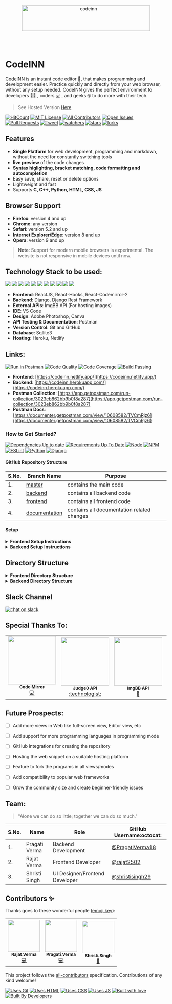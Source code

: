 <div align="center"> <img align="center" alt="codeinn" src="https://user-images.githubusercontent.com/42115530/92988202-e29fcb80-f4e6-11ea-8464-40a6d0bd5297.png" height='80' width='400'></div>

<br /><br />
# CodeINN
[CodeINN](https://codeinn.netlify.app/) is an instant code editor :page_with_curl:, that makes programming and development easier. Practice quickly and directly from your web browser, without any setup needed. CodeINN gives the perfect environment to developers :man_technologist: , coders :computer: , and geeks :nerd_face: to do more with their tech.

> See Hosted Version [Here](https://codeinn.netlify.app/)



<!-- ALL-CONTRIBUTORS-BADGE:START - Do not remove or modify this section -->
[![HitCount](http://hits.dwyl.com/rajat2502/CodeINN.svg)](http://hits.dwyl.com/rajat2502/CodeINN)
[![MIT License](https://img.shields.io/github/license/rajat2502/CodeINN)](https://github.com/rajat2502/CodeINN/blob/master/LICENSE)
[![All Contributors](https://img.shields.io/badge/all_contributors-3-orange.svg?style=flat-square)](#contributors-)
[![Open Issues](https://img.shields.io/github/issues/rajat2502/CodeINN)](https://github.com/rajat2502/CodeINN/issues)
[![Pull Requests](https://img.shields.io/github/issues-pr/rajat2502/CodeINN)](https://github.com/rajat2502/CodeINN/pulls)
[![Tweet](https://img.shields.io/twitter/url?style=social&url=https%3A%2F%2Fgithub.com%2Frajat2502%2FCodeINN)](https://github.com/rajat2502/CodeINN)
[![watchers](https://img.shields.io/github/watchers/rajat2502/CodeINN?style=social)](https://github.com/rajat2502/CodeINN/watchers)
[![stars](https://img.shields.io/github/stars/rajat2502/CodeINN?style=social)](https://github.com/rajat2502/CodeINN/stargazers)
[![forks](https://img.shields.io/github/forks/rajat2502/CodeINN?style=social)](https://github.com/rajat2502/CodeINN/network/members)


<!-- ALL-CONTRIBUTORS-BADGE:END -->

## Features
- **Single Platform** for web development, programming and markdown, without the need for constantly switching tools
- **live preview** of the code changes
- **Syntax higlighting, bracket matching, code formatting and autocompletion**
- Easy save, share, reset or delete options
- Lightweight and fast
- Supports **C, C++, Python, HTML, CSS, JS**

## Browser Support
- **Firefox**:	version 4 and up
- **Chrome**:	any version
- **Safari**:	version 5.2 and up
- **Internet Explorer/Edge**:	version 8 and up
- **Opera**:	version 9 and up
> **Note**: Support for modern mobile browsers is experimental. The website is not responsive in mobile devices until now.

## Technology Stack to be used:

<img src="https://img.shields.io/badge/html5%20-%23E34F26.svg?&style=for-the-badge&logo=html5&logoColor=white"/> <img src="https://img.shields.io/badge/css3%20-%231572B6.svg?&style=for-the-badge&logo=css3&logoColor=white"/>  <img src="https://img.shields.io/badge/python%20-%2314354C.svg?&style=for-the-badge&logo=python&logoColor=white"/> <img src="https://img.shields.io/badge/javascript%20-%23323330.svg?&style=for-the-badge&logo=javascript&logoColor=%23F7DF1E"/> <img src="https://img.shields.io/badge/react%20-%2320232a.svg?&style=for-the-badge&logo=react&logoColor=%2361DAFB"/>  <img src="https://img.shields.io/badge/django%20-%23092E20.svg?&style=for-the-badge&logo=django&logoColor=white"/>  <img src="https://img.shields.io/badge/markdown-%23000000.svg?&style=for-the-badge&logo=markdown&logoColor=white"/>  <img src="https://img.shields.io/badge/adobe%20photoshop%20-%2331A8FF.svg?&style=for-the-badge&logo=adobe%20photoshop&logoColor=white"/> <img src="https://img.shields.io/badge/github%20-%23121011.svg?&style=for-the-badge&logo=github&logoColor=white"/> <img src="https://img.shields.io/badge/heroku%20-%23430098.svg?&style=for-the-badge&logo=heroku&logoColor=white"/> <img src ="https://img.shields.io/badge/sqlite-%2307405e.svg?&style=for-the-badge&logo=sqlite&logoColor=white"/>

- **Frontend**: ReactJS, React-Hooks, React-Codemirror-2
- **Backend**: Django, Django Rest Framework
- **External APIs**: ImgBB API (For hosting images)
- **IDE**: VS Code
- **Design**: Adobe Photoshop, Canva
- **API Testing & Documentation**: Postman
- **Version Control**: Git and GitHub
- **Database**: Sqllite3
- **Hosting**: Heroku, Netlify

## Links:
[![Run in Postman](https://run.pstmn.io/button.svg)](https://app.getpostman.com/run-collection/3023eb862bb9b0f8a287)
[![Code Quality](https://img.shields.io/badge/code%20quality-A-brightgreen)](https://github.com/rajat2502/CodeINN)
[![Code Coverage](https://img.shields.io/badge/coverage-100%25-brightgreen)](https://github.com/rajat2502/CodeINN)
[![Build Passing](https://img.shields.io/badge/build-passing-brightgreen)](https://github.com/rajat2502/CodeINN)
- **Frontend**: [https://codeinn.netlify.app/](https://codeinn.netlify.app/)
- **Backend**: [https://codeinn.herokuapp.com/](https://codeinn.herokuapp.com/)
- **Postman Collection**: [https://app.getpostman.com/run-collection/3023eb862bb9b0f8a287](https://app.getpostman.com/run-collection/3023eb862bb9b0f8a287)
- **Postman Docs**: [https://documenter.getpostman.com/view/10608582/TVCmRjz6](https://documenter.getpostman.com/view/10608582/TVCmRjz6)


### How to Get Started?

[![Dependencies Up to date](https://img.shields.io/badge/dependencies-up%20to%20date-brightgreen)](https://github.com/rajat2502/CodeINN/blob/master/package-lock.json)
[![Requirements Up To Date](https://img.shields.io/badge/requirements-up%20to%20date-brightgreen)](https://github.com/rajat2502/CodeINN/blob/backend/requirements.txt)
[![Node](https://img.shields.io/badge/node%40latest-%3E%3D%206.0.0-brightgreen)](https://nodejs.org/en/)
[![NPM](https://img.shields.io/npm/v/npm/latest)](https://www.npmjs.com/)
[![ESLint](https://img.shields.io/badge/eslint-%5E3.0.0-blue)](https://eslint.org/)
[![Python](https://img.shields.io/badge/python-v3.7-blue)](https://www.python.org/)
[![Django](https://img.shields.io/badge/django%20versions-1.11%20%7C%202.0%20%7C%202.1-blue)](https://www.djangoproject.com/)


#### GitHub Repository Structure

| S.No. | Branch Name | Purpose |
| --------------- | --------------- | --------------- |
| 1. | [master](https://github.com/rajat2502/CodeINN/tree/master) | contains the main code  |
| 2. | [backend](https://github.com/rajat2502/CodeINN/tree/backend) | contains all backend code |
| 3. | [frontend](https://github.com/rajat2502/CodeINN/tree/frontend) | contains all frontend code |
| 4. | [documentation](https://github.com/rajat2502/CodeINN/tree/documentation) | contains all documentation related changes |

#### Setup


<details>
  <summary><strong>Frontend Setup Instructions</strong></summary>
  
  
- Fork and Clone the repo using
```
$ git clone https://github.com/rajat2502/CodeINN.git
$ cd CodeINN
```
- Change Branch to `frontend` using 
```
$ git checkout frontend
```
- Install node dependencies
```
$ npm install
```
- Run Server at localhost using
```
$ npm start
```

  
</details>


<details>
  <summary><strong>Backend Setup Instructions</strong></summary>

- Fork and Clone the repo using
```
$ git clone https://github.com/rajat2502/CodeINN.git
$ cd CodeINN
```
- Change Branch to `backend` using 
```
$ git checkout backend
```
- Setup Virtual environment
```
$ python3 -m venv env
```
- Activate the virtual environment
```
$ source env/bin/activate
```
- Install dependencies using
```
$ pip install -r requirements.txt
```
- Make migrations using
```
$ python manage.py makemigrations
```
- Migrate Database
```
$ python manage.py migrate
```
- Create a superuser
```
$ python manage.py createsuperuser
```
- Run server using
```
$ python manage.py runserver
``` 
</details>

## Directory Structure

<details>
  <summary><strong>Frontend Directory Structure</strong></summary>

📦CodeINN\
 ┣ 📂.github\
 ┃ ┣ 📂ISSUE_TEMPLATE\
 ┃ ┃ ┣ 📜bug_report.md\
 ┃ ┃ ┗ 📜feature_request.md\
 ┃ ┗ 📜PULL_REQUEST_TEMPLATE.md\
 ┣ 📂public\
 ┃ ┣ 📜fav.png\
 ┃ ┣ 📜index.html\
 ┃ ┣ 📜logo192.png\
 ┃ ┣ 📜logo512.png\
 ┃ ┗ 📜manifest.json\
 ┣ 📂src\
 ┃ ┣ 📂api\
 ┃ ┃ ┗ 📜index.js\
 ┃ ┣ 📂assets\
 ┃ ┃ ┣ 📂fonts\
 ┃ ┃ ┃ ┗ 📜ProximaNovaRegular.ttf\
 ┃ ┃ ┗ 📂img\
 ┃ ┃ ┃ ┣ 📜1.gif\
 ┃ ┃ ┃ ┣ 📜1.jpeg\
 ┃ ┃ ┃ ┣ 📜1.png\
 ┃ ┃ ┃ ┣ 📜2.png\
 ┃ ┃ ┃ ┣ 📜3.png\
 ┃ ┃ ┃ ┣ 📜4.png\
 ┃ ┃ ┃ ┣ 📜5.png\
 ┃ ┃ ┃ ┣ 📜6.png\
 ┃ ┃ ┃ ┣ 📜7.png\
 ┃ ┃ ┃ ┣ 📜8.webp\
 ┃ ┃ ┃ ┣ 📜9.webp\
 ┃ ┃ ┃ ┗ 📜logo.png\
 ┃ ┣ 📂components\
 ┃ ┃ ┣ 📂Dashboard\
 ┃ ┃ ┃ ┣ 📜AddCodeSnip.jsx\
 ┃ ┃ ┃ ┣ 📜AddMkdSnip.jsx\
 ┃ ┃ ┃ ┣ 📜AddWebSnip.jsx\
 ┃ ┃ ┃ ┣ 📜CodeSnip.jsx\
 ┃ ┃ ┃ ┣ 📜Dashboard.jsx\
 ┃ ┃ ┃ ┗ 📜index.js\
 ┃ ┃ ┣ 📂Home\
 ┃ ┃ ┃ ┣ 📜Home.jsx\
 ┃ ┃ ┃ ┗ 📜index.js\
 ┃ ┃ ┣ 📂Login\
 ┃ ┃ ┃ ┣ 📜Login.jsx\
 ┃ ┃ ┃ ┗ 📜index.js\
 ┃ ┃ ┣ 📂MarkDownPreviewer\
 ┃ ┃ ┃ ┣ 📜MarkDownPreviewer.jsx\
 ┃ ┃ ┃ ┗ 📜index.js\
 ┃ ┃ ┣ 📂ProgramEditor\
 ┃ ┃ ┃ ┣ 📜ProgramEditor.jsx\
 ┃ ┃ ┃ ┗ 📜index.js\
 ┃ ┃ ┣ 📂Signup\
 ┃ ┃ ┃ ┣ 📜Signup.jsx\
 ┃ ┃ ┃ ┗ 📜index.js\
 ┃ ┃ ┣ 📂WebEditor\
 ┃ ┃ ┃ ┣ 📜BottomBar.jsx\
 ┃ ┃ ┃ ┣ 📜DefaultWindow.jsx\
 ┃ ┃ ┃ ┣ 📜DisplayWindow.jsx\
 ┃ ┃ ┃ ┣ 📜Iframe.jsx\
 ┃ ┃ ┃ ┣ 📜ImageUpload.jsx\
 ┃ ┃ ┃ ┣ 📜Shortcuts.jsx\
 ┃ ┃ ┃ ┣ 📜WebCodeEditor.jsx\
 ┃ ┃ ┃ ┣ 📜WebEditor.jsx\
 ┃ ┃ ┃ ┗ 📜index.js\
 ┃ ┃ ┣ 📜CodeEditor.jsx\
 ┃ ┃ ┣ 📜Footer.jsx\
 ┃ ┃ ┣ 📜Icon.jsx\
 ┃ ┃ ┣ 📜Modal.jsx\
 ┃ ┃ ┗ 📜Navbar.jsx\
 ┃ ┣ 📂styles\
 ┃ ┃ ┣ 📜App.css\
 ┃ ┃ ┣ 📜index.css\
 ┃ ┃ ┗ 📜tailwind.css\
 ┃ ┣ 📂utils\
 ┃ ┃ ┣ 📜getIcons.js\
 ┃ ┃ ┣ 📜helpers.js\
 ┃ ┃ ┣ 📜parseMarkdown.js\
 ┃ ┃ ┗ 📜useModal.js\
 ┃ ┣ 📜App.jsx\
 ┃ ┗ 📜index.js\
 ┣ 📜.all-contributorsrc\
 ┣ 📜.gitignore\
 ┣ 📜CODE_OF_CONDUCT.md\
 ┣ 📜CONTRIBUTING.md\
 ┣ 📜LICENSE\
 ┣ 📜README.md\
 ┣ 📜jsconfig.json\
 ┣ 📜netlify.toml\
 ┣ 📜package-lock.json\
 ┣ 📜package.json\
 ┣ 📜postcss.config.js\
 ┗ 📜tailwind.js\

</details>
  
<details>
  <summary><strong>Backend Directory Structure</strong></summary>

📦CodeINN\
 ┣ 📂.vscode\
 ┃ ┗ 📜settings.json\
 ┣ 📂api\
 ┃ ┣ 📂migrations\
 ┃ ┃ ┗ 📜__init__.py\
 ┃ ┣ 📜__init__.py\
 ┃ ┣ 📜admin.py\
 ┃ ┣ 📜apps.py\
 ┃ ┣ 📜models.py\
 ┃ ┣ 📜tests.py\
 ┃ ┣ 📜urls.py\
 ┃ ┗ 📜views.py\
 ┣ 📂codeinn\
 ┃ ┣ 📜__init__.py\
 ┃ ┣ 📜asgi.py\
 ┃ ┣ 📜settings.py\
 ┃ ┣ 📜urls.py\
 ┃ ┣ 📜views.py\
 ┃ ┗ 📜wsgi.py\
 ┣ 📂snips\
 ┃ ┣ 📂migrations\
 ┃ ┃ ┣ 📜0001_initial.py\
 ┃ ┃ ┗ 📜__init__.py\
 ┃ ┣ 📜__init__.py\
 ┃ ┣ 📜admin.py\
 ┃ ┣ 📜apps.py\
 ┃ ┣ 📜models.py\
 ┃ ┣ 📜serializers.py\
 ┃ ┣ 📜tests.py\
 ┃ ┣ 📜urls.py\
 ┃ ┗ 📜views.py\
 ┣ 📂users\
 ┃ ┣ 📂migrations\
 ┃ ┃ ┣ 📜0001_initial.py\
 ┃ ┃ ┗ 📜__init__.py\
 ┃ ┣ 📜__init__.py\
 ┃ ┣ 📜admin.py\
 ┃ ┣ 📜apps.py\
 ┃ ┣ 📜forms.py\
 ┃ ┣ 📜models.py\
 ┃ ┣ 📜serializers.py\
 ┃ ┣ 📜tests.py\
 ┃ ┣ 📜urls.py\
 ┃ ┗ 📜views.py\
 ┣ 📜.gitignore\
 ┣ 📜README.md\
 ┣ 📜manage.py\
 ┗ 📜requirements.txt
  
</details>

## Slack Channel
[![chat on slack](https://img.shields.io/badge/chat-on%20slack-brightgreen)](https://join.slack.com/t/codeinnworkspace/shared_invite/zt-hncwfhlc-uZ48U49lBxBLKh_Xd1aXxQ)
<!-- [https://join.slack.com/t/codeinnworkspace/shared_invite/zt-hncwfhlc-uZ48U49lBxBLKh_Xd1aXxQ](https://join.slack.com/t/codeinnworkspace/shared_invite/zt-hncwfhlc-uZ48U49lBxBLKh_Xd1aXxQ)-->

## Special Thanks To:
                                                                                                                                     
<table>
  <tbody><tr>
    <td align="center"><a href="https://codemirror.net/"><img alt="" src="https://codemirror.net/doc/logo.png" width=150px height=150px ><br><sub><b>Code Mirror</b></sub></a><br><a href="https://github.com/codemirror/CodeMirror" title="Code">💻</a></td>
    <td align="center"><a href="https://github.com/judge0/judge0"><img alt="" src="https://avatars1.githubusercontent.com/u/25365178?s=200&v=4" width=150px height=150px ><br><sub><b>Judge0 API</b></sub></a><br><a href="https://github.com/judge0/judge0" title="Code">:technologist:</a></td>
    <td align="center"><a href="https://imgbb.com/"><img alt="" src="https://iili.io/2qkMIS.png" width=150px height=150px ><br><sub><b>ImgBB API</b></sub></a><br><a href="https://imgbb.com/" title="Design">🎨</a></td>
            <td align="center"><a href="https://www.heroku.com/"><img alt="" src="https://avatars3.githubusercontent.com/u/23211?s=200&v=4" width=150px height=150px ><br><sub><b>Heroku</b></sub></a><br><a href="https://www.heroku.com/" title="Hosting">:rocket:</a></td>
            <td align="center"><a href="https://www.netlify.com/"><img alt="" src="https://avatars0.githubusercontent.com/u/7892489?s=200&v=4" width=150px height=150px ><br><sub><b>Netlify</b></sub></a><br><a href="https://www.netlify.com/" title="Hosting">:rocket:</a></td>
<td align="center"><a href="https://fossunited.org/hackathon"><img alt="" src="https://avatars1.githubusercontent.com/u/61445214?s=200&v=4" width=150px height=150px ><br><sub><b>FossHack2020</b></sub></a><br><a href="https://fossunited.org/hackathon" title="Hackathon">:earth_africa:</a></td>
  </tr>
</tbody></table>


## Future Prospects:

- [ ] Add more views in Web like full-screen view, Editor view, etc
- [ ] Add support for more programming languages in programming mode
- [ ] GitHub integrations for creating the repository
- [ ] Hosting the web snippet on a suitable hosting platform
- [ ] Feature to fork the programs in all views/modes
- [ ] Add compatibility to popular web frameworks
- [ ] Grow the community size and create beginner-friendly issues


## Team:

> "Alone we can do so little; together we can do so much."

| S.No. | Name | Role | GitHub Username:octocat: |
| --------------- | --------------- | --------------- | --------------- |
| 1. | Pragati Verma | Backend Development | [@PragatiVerma18](https://github.com/PragatiVerma18) |
| 2. | Rajat Verma | Frontend Developer| [@rajat2502](https://github.com/rajat2502)  |
| 3. | Shristi Singh | UI Designer/Frontend Developer | [@shristisingh29](https://github.com/shristisingh29)  |

## Contributors ✨

Thanks goes to these wonderful people ([emoji key](https://allcontributors.org/docs/en/emoji-key)):

<!-- ALL-CONTRIBUTORS-LIST:START - Do not remove or modify this section -->
<!-- prettier-ignore-start -->
<!-- markdownlint-disable -->
<table>
  <tbody><tr>
    <td align="center"><a href="https://rajat2502.github.io/portfolio/"><img alt="" src="https://avatars2.githubusercontent.com/u/42200276?v=4" width="100px;"><br><sub><b>Rajat Verma</b></sub></a><br><a href="https://github.com/rajat2502/CodeINN/commits?author=rajat2502" title="Code">💻</a></td>
    <td align="center"><a href="https://www.linkedin.com/in/PragatiVerma18/"><img alt="" src="https://avatars2.githubusercontent.com/u/42115530?v=4" width="100px;"><br><sub><b>Pragati Verma</b></sub></a><br><a href="https://github.com/rajat2502/CodeINN/commits?author=PragatiVerma18" title="Code">💻</a></td>
    <td align="center"><a href="https://github.com/shristisingh29"><img alt="" src="https://avatars1.githubusercontent.com/u/44435610?v=4" width="100px;"><br><sub><b>Shristi Singh</b></sub></a><br><a href="#design-shristisingh29" title="Design">🎨</a></td>
  </tr>
</tbody></table>

<!-- markdownlint-enable -->
<!-- prettier-ignore-end -->
<!-- ALL-CONTRIBUTORS-LIST:END -->

This project follows the [all-contributors](https://github.com/all-contributors/all-contributors) specification. Contributions of any kind welcome!


[![Uses Git](https://forthebadge.com/images/badges/uses-git.svg)](https://github.com/rajat2502/CodeINN/) [![Uses HTML](https://forthebadge.com/images/badges/uses-html.svg)](https://github.com/rajat2502/CodeINN/) [![Uses CSS](https://forthebadge.com/images/badges/uses-css.svg)](https://github.com/rajat2502/CodeINN/) [![Uses JS](https://forthebadge.com/images/badges/uses-js.svg)](https://github.com/rajat2502/CodeINN/)
[![Built with love](https://forthebadge.com/images/badges/built-with-love.svg)](https://github.com/rajat2502/CodeINN) [![Built By Developers](https://forthebadge.com/images/badges/built-by-developers.svg)](https://github.com/rajat2502/CodeINN) 
